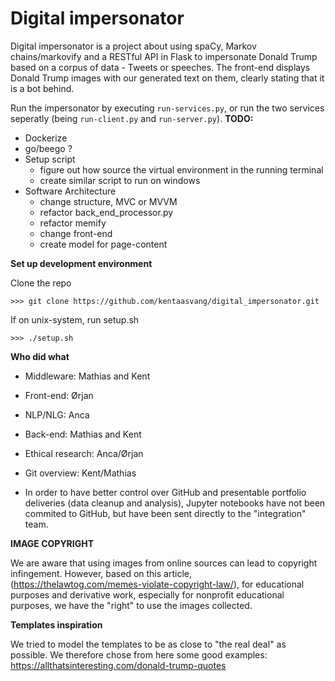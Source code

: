 # Digital impersonator

Digital impersonator is a project about using spaCy, Markov chains/markovify and a RESTful API in Flask to impersonate Donald Trump based on a corpus of data - Tweets or speeches. The front-end displays Donald Trump images with our generated text on them, clearly stating that it is a bot behind. 

Run the impersonator by executing `run-services.py`, or run the two services seperatly (being `run-client.py` and `run-server.py`).
**TODO:**
* Dockerize
* go/beego ?
* Setup script
    * figure out how source the virtual environment in the running terminal
    * create similar script to run on windows
* Software Architecture
    * change structure, MVC or MVVM
    * refactor back\_end\_processor.py
    * refactor memify
    * change front-end
    * create model for page-content

**Set up development environment**

Clone the repo
```terminal
>>> git clone https://github.com/kentaasvang/digital_impersonator.git
```

If on unix-system, run setup.sh
```terminal
>>> ./setup.sh
```

**Who did what**

* Middleware: Mathias and Kent
* Front-end: Ørjan
* NLP/NLG: Anca
* Back-end: Mathias and Kent
* Ethical research: Anca/Ørjan
* Git overview: Kent/Mathias

* In order to have better control over GitHub and presentable portfolio deliveries (data cleanup and analysis), Jupyter notebooks have not been commited to GitHub, but have been sent directly to the "integration" team. 

**IMAGE COPYRIGHT** 

We are aware that using images from online sources can lead to copyright infingement. However, based on this article, (https://thelawtog.com/memes-violate-copyright-law/), for educational purposes and derivative work, especially for nonprofit educational purposes, we have the "right" to use the images collected. 

**Templates inspiration**

We tried to model the templates to be as close to "the real deal" as possible. We therefore chose from here some good examples:
https://allthatsinteresting.com/donald-trump-quotes
